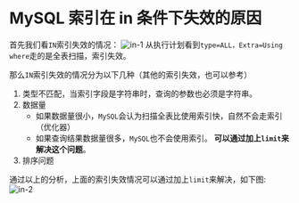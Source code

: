 # MySQL 索引在 in 条件下失效的原因

首先我们看`IN`索引失效的情况：
![in-1](/img/mysql/in-1.jpg)
从执行计划看到`type=ALL，Extra=Using where`走的是全表扫描，索引失效。

那么`IN`索引失效的情况分为以下几种（其他的索引失效，也可以参考）

1. 类型不匹配，当索引字段是字符串时，查询的参数也必须是字符串。
2. 数据量
    - 如果数据量很小，`MySQL`会认为扫描全表比使用索引快，自然不会走索引（优化器）
    - 如果查询结果数据量很多，`MySQL`也不会使用索引。
**可以通过加上`limit`来解决这个问题**。
3. 排序问题

通过以上的分析，上面的索引失效情况可以通过加上`limit`来解决，如下图:
![in-2](/img/mysql/in-2.jpg)
